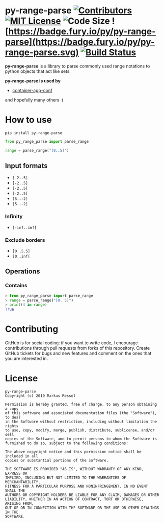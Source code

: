 # py-range-parse [![Contributors](https://img.shields.io/github/contributors/markusressel/py-range-parse.svg)](https://github.com/markusressel/py-range-parse/graphs/contributors) [![MIT License](https://img.shields.io/github/license/markusressel/py-range-parse.svg)](/LICENSE) ![Code Size](https://img.shields.io/github/languages/code-size/markusressel/py-range-parse.svg) ![https://badge.fury.io/py/py-range-parse](https://badge.fury.io/py/py-range-parse.svg) [![Build Status](https://travis-ci.org/markusressel/py-range-parse.svg?branch=master)](https://travis-ci.org/markusressel/py-range-parse)

**py-range-parse** is a library to parse commonly used range 
notations to python objects that act like sets.

**py-range-parse is used by**
* [container-app-conf](https://github.com/markusressel/container-app-conf)

and hopefully many others :)

# How to use

```shell
pip install py-range-parse
```

```python
from py_range_parse import parse_range

range = parse_range("[0..5]")
```

## Input formats

* `[-2..5]`
* `]-2..5]`
* `[-2..5[`
* `]-2..5[`
* `[5..-2]`
* `[5..-2]`

### Infinity

* `[-inf..inf]`

### Exclude borders
* `]0..5.5]`
* `]0..inf[`

## Operations

### Contains

```python
> from py_range_parse import parse_range
> range = parse_range("[0, 5]")
> print(4 in range)
True
```

# Contributing

GitHub is for social coding: if you want to write code, I encourage contributions through pull requests from forks
of this repository. Create GitHub tickets for bugs and new features and comment on the ones that you are interested in.


# License
```text
py-range-parse
Copyright (c) 2019 Markus Ressel

Permission is hereby granted, free of charge, to any person obtaining a copy
of this software and associated documentation files (the "Software"), to deal
in the Software without restriction, including without limitation the rights
to use, copy, modify, merge, publish, distribute, sublicense, and/or sell
copies of the Software, and to permit persons to whom the Software is
furnished to do so, subject to the following conditions:

The above copyright notice and this permission notice shall be included in all
copies or substantial portions of the Software.

THE SOFTWARE IS PROVIDED "AS IS", WITHOUT WARRANTY OF ANY KIND, EXPRESS OR
IMPLIED, INCLUDING BUT NOT LIMITED TO THE WARRANTIES OF MERCHANTABILITY,
FITNESS FOR A PARTICULAR PURPOSE AND NONINFRINGEMENT. IN NO EVENT SHALL THE
AUTHORS OR COPYRIGHT HOLDERS BE LIABLE FOR ANY CLAIM, DAMAGES OR OTHER
LIABILITY, WHETHER IN AN ACTION OF CONTRACT, TORT OR OTHERWISE, ARISING FROM,
OUT OF OR IN CONNECTION WITH THE SOFTWARE OR THE USE OR OTHER DEALINGS IN THE
SOFTWARE.
```
